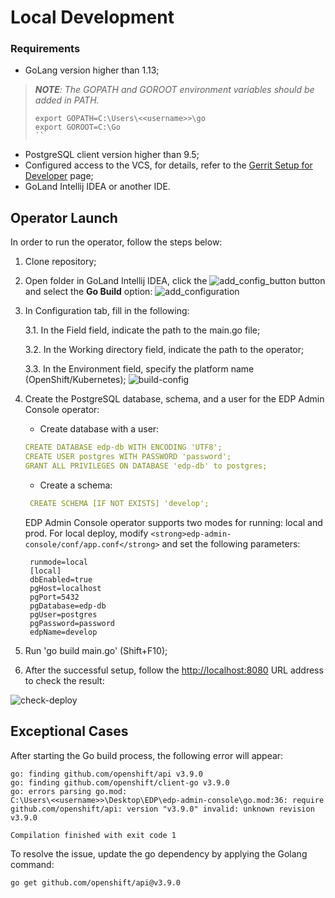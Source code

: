 # Local Development
### Requirements
* GoLang version higher than 1.13;

>_**NOTE**: The GOPATH and GOROOT environment variables should be added in PATH._
>```
>export GOPATH=C:\Users\<<username>>\go
>export GOROOT=C:\Go
>``

* PostgreSQL client version higher than 9.5;
* Configured access to the VCS, for details, refer to the [Gerrit Setup for Developer](https://kb.epam.com/display/EPMDEDP/Gerrit+Setup+for+Developer) page;
* GoLand Intellij IDEA or another IDE.

## Operator Launch
In order to run the operator, follow the steps below:

1. Clone repository;
2. Open folder in GoLand Intellij IDEA, click the ![add_config_button](../readme-resource/add_config_button.png "add_config_button") button and select the **Go Build** option:
   ![add_configuration](../readme-resource/add_configuration.png "add_configuration") 
3. In Configuration tab, fill in the following:
   
    3.1. In the Field field, indicate the path to the main.go file;
       
    3.2. In the Working directory field, indicate the path to the operator;
       
    3.3. In the Environment field, specify the platform name (OpenShift/Kubernetes);
    ![build-config](../readme-resource/build_config.png "build-config") 
4. Create the PostgreSQL database, schema, and a user for the EDP Admin Console operator:
     * Create database with a user:
   ```yaml
   CREATE DATABASE edp-db WITH ENCODING 'UTF8';
   CREATE USER postgres WITH PASSWORD 'password';
   GRANT ALL PRIVILEGES ON DATABASE 'edp-db' to postgres;
   ``` 
     * Create a schema:
   ```yaml
    CREATE SCHEMA [IF NOT EXISTS] 'develop';
   ```
   EDP Admin Console operator supports two modes for running: local and prod.
   For local deploy, modify ```<strong>edp-admin-console/conf/app.conf</strong>``` and set the following parameters:
   ```
    runmode=local
    [local]
    dbEnabled=true
    pgHost=localhost
    pgPort=5432
    pgDatabase=edp-db
    pgUser=postgres
    pgPassword=password
    edpName=develop
   ```
5. Run 'go build main.go' (Shift+F10);
6. After the successful setup, follow the [http://localhost:8080](http://localhost:8080) URL address to check the result:

![check-deploy](../readme-resource/check_deploy.png "check-deploy") 

## Exceptional Cases
After starting the Go build process, the following error will appear: 
```
go: finding github.com/openshift/api v3.9.0
go: finding github.com/openshift/client-go v3.9.0
go: errors parsing go.mod:
C:\Users\<<username>>\Desktop\EDP\edp-admin-console\go.mod:36: require github.com/openshift/api: version "v3.9.0" invalid: unknown revision v3.9.0

Compilation finished with exit code 1
```
To resolve the issue, update the go dependency by applying the Golang command:

```
go get github.com/openshift/api@v3.9.0
```